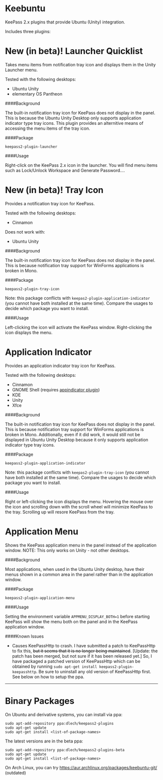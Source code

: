 Keebuntu
========

KeePass 2.x plugins that provide Ubuntu (Unity) integration.


Includes three plugins:

New (in beta)! Launcher Quicklist
=================================

Takes menu items from notification tray icon and displays them in the Unity Launcher menu.

Tested with the following desktops:
* Ubuntu Unity
* elementary OS Pantheon

####Background

The built-in notification tray icon for KeePass does not display in the panel. This is because the Ubuntu Unity
Desktop only supports application indicator type tray icons. This plugin provides an alternitive means of accessing the menu items of the tray icon.

####Package

`keepass2-plugin-launcher`

####Usage

Right-click on the KeePass 2.x icon in the launcher. You will find menu items such as Lock/Unlock Workspace and Generate Password….

New (in beta)! Tray Icon
========================

Provides a notification tray icon for KeePass. 

Tested with the following desktops:
* Cinnamon

Does not work with:
* Ubuntu Unity

####Background

The built-in notification tray icon for KeePass does not display in the panel. This is because
notification tray support for WinForms applications is broken in Mono.

####Package

`keepass2-plugin-tray-icon`

Note: this package conflicts with `keepas2-plugin-application-indicator` (you cannot have both
installed at the same time). Compare the usages to decide which package you want to install.

####Usage

Left-clicking the icon will activate the KeePass window. Right-clicking the icon displays the menu.

Application Indicator
=====================

Provides an application indicator tray icon for KeePass.

Tested with the following desktops:
* Cinnamon
* GNOME Shell (requires [appindicator plugin](https://extensions.gnome.org/extension/615/appindicator-support/))
* KDE
* Unity
* Xfce

####Background

The built-in notification tray icon for KeePass does not display in the panel. This is
because notification tray support for WinForms applications is broken in Mono. Additionally,
even if it did work, it would still not be displayed in Ubuntu Unity Desktop because it
only supports application indicator type tray icons.

####Package

`keepass2-plugin-application-indicator`

Note: this package conflicts with `keepas2-plugin-tray-icon` (you cannot have both
installed at the same time). Compare the usages to decide which package you want to install.

####Usage

Right or left-clicking the icon displays the menu. Hovering the mouse over the icon and scrolling down with the
scroll wheel will minimize KeePass to the tray. Scrolling up will resore KeePass from the tray.


Application Menu
================

Shows the KeePass application menu in the panel instead of the application window. NOTE: This only works on Unity - not other desktops.

####Background

Most applications, when used in the Ubuntu Unity desktop, have their menus shown in a common area in the panel rather
than in the application window.

####Package

`keepass2-plugin-application-menu`

####Usage

Setting the environment variable `APPMENU_DISPLAY_BOTH=1` before starting KeePass will show the menu both on the panel
and in the KeePass application window.

####Known Issues

* Causes KeePassHttp to crash. I have submitted a patch to KeePassHttp to fix this, ~~but it seems that it is no longer being maintained~~. [Update: the patch has been merged, but not sure if it has been released yet.] So, I have packaged a patched version of KeePassHttp which can be obtained by running `sudo apt-get install keepass2-plugin-keepasshttp`. Be sure to uninstall any old version of KeePassHttp first. See below on how to setup the ppa.

-----

Binary Packages
===============

On Ubuntu and derivative systems, you can install via ppa:

```
sudo apt-add-repository ppa:dlech/keepass2-plugins
sudo apt-get update
sudo apt-get install <list-of-package-names>
```

The latest versions are in the beta ppa:
```
sudo apt-add-repository ppa:dlech/keepass2-plugins-beta
sudo apt-get update
sudo apt-get install <list-of-package-names>
```

On Arch Linux, you can try https://aur.archlinux.org/packages/keebuntu-git/ (outdated)
